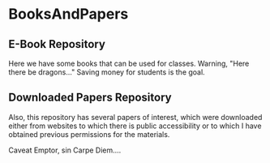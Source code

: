 # BooksAndPapers
## E-Book Repository
Here we have some books that can be used for classes.
Warning, "Here there be dragons..."
Saving money for students is the goal.

## Downloaded Papers Repository
Also, this repository has several papers of interest,
which were downloaded either from websites to which there
is public accessibility or to which I have obtained previous
permissions for the materials.

Caveat Emptor, sin Carpe Diem....
